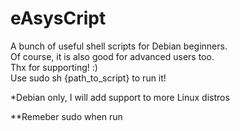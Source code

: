 # eAsysCript
A bunch of useful shell scripts for Debian beginners.  
Of course, it is also good for advanced users too.  
Thx for supporting! :)  
Use sudo sh {path_to_script} to run it!   



*Debian only, I will add support to more Linux distros

**Remeber sudo when run
